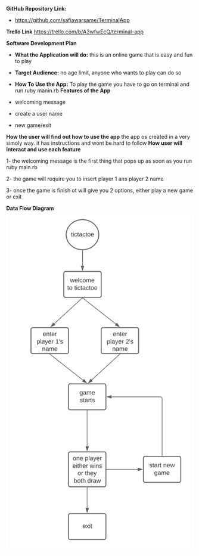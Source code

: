 **GitHub Repository Link:**
- https://github.com/safiawarsame/TerminalApp

**Trello Link**
https://trello.com/b/A3wfwEcQ/terminal-app


**Software Development Plan**
- **What the Application will do:**
this is an online game that is easy and fun to play
- **Target Audience:**
no age limit, anyone who wants to play can do so
- **How To Use the App:**
To play the game you have to go on terminal and run ruby manin.rb 
**Features of the App**
- welcoming message 

- create a user name
- new game/exit

**How the user will find out how to use the app**
the app os created in a very simoly way. it has instructions and wont be hard to follow
**How user will interact and use each feature**

1- the welcoming message is the first thing  that pops up as soon as you run ruby main.rb 

2- the game will require you to insert player 1 ans player 2 name 

3- once the game is finish ot will give you 2 options, either play a new game or exit  

**Data Flow Diagram**
![flow diagram](./docs/flowdiagram.png)
